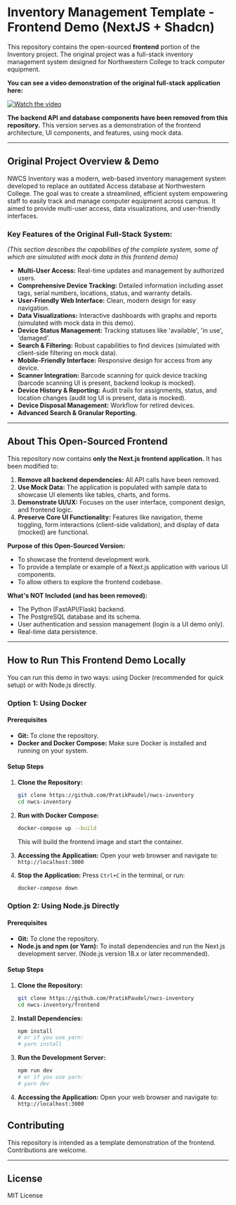 # Inventory Management Template - Frontend Demo (NextJS + Shadcn)

This repository contains the open-sourced **frontend** portion of the  Inventory project. The original project was a full-stack inventory management system designed for Northwestern College to track computer equipment.

**You can see a video demonstration of the original full-stack application here:**

[![Watch the video](https://img.youtube.com/vi/jUCNPlm1cew/0.jpg)](https://youtu.be/jUCNPlm1cew)

**The backend API and database components have been removed from this repository.** This version serves as a demonstration of the frontend architecture, UI components, and features, using mock data.

---

## Original Project Overview & Demo

NWCS Inventory was a modern, web-based inventory management system developed to replace an outdated Access database at Northwestern College. The goal was to create a streamlined, efficient system empowering staff to easily track and manage computer equipment across campus. It aimed to provide multi-user access, data visualizations, and user-friendly interfaces.

### Key Features of the Original Full-Stack System:
*(This section describes the capabilities of the complete system, some of which are simulated with mock data in this frontend demo)*

* **Multi-User Access:** Real-time updates and management by authorized users.
* **Comprehensive Device Tracking:** Detailed information including asset tags, serial numbers, locations, status, and warranty details.
* **User-Friendly Web Interface:** Clean, modern design for easy navigation.
* **Data Visualizations:** Interactive dashboards with graphs and reports (simulated with mock data in this demo).
* **Device Status Management:** Tracking statuses like 'available', 'in use', 'damaged'.
* **Search & Filtering:** Robust capabilities to find devices (simulated with client-side filtering on mock data).
* **Mobile-Friendly Interface:** Responsive design for access from any device.
* **Scanner Integration:** Barcode scanning for quick device tracking (barcode scanning UI is present, backend lookup is mocked).
* **Device History & Reporting:** Audit trails for assignments, status, and location changes (audit log UI is present, data is mocked).
* **Device Disposal Management:** Workflow for retired devices.
* **Advanced Search & Granular Reporting.**

---

## About This Open-Sourced Frontend

This repository now contains **only the Next.js frontend application.** It has been modified to:

1. **Remove all backend dependencies:** All API calls have been removed.
2. **Use Mock Data:** The application is populated with sample data to showcase UI elements like tables, charts, and forms.
3. **Demonstrate UI/UX:** Focuses on the user interface, component design, and frontend logic.
4. **Preserve Core UI Functionality:** Features like navigation, theme toggling, form interactions (client-side validation), and display of data (mocked) are functional.

**Purpose of this Open-Sourced Version:**
* To showcase the frontend development work.
* To provide a template or example of a Next.js application with various UI components.
* To allow others to explore the frontend codebase.

**What's NOT Included (and has been removed):**
* The Python (FastAPI/Flask) backend.
* The PostgreSQL database and its schema.
* User authentication and session management (login is a UI demo only).
* Real-time data persistence.

---
## How to Run This Frontend Demo Locally

You can run this demo in two ways: using Docker (recommended for quick setup) or with Node.js directly.

### Option 1: Using Docker

#### Prerequisites

-   **Git:** To clone the repository.
-   **Docker and Docker Compose:** Make sure Docker is installed and running on your system.

#### Setup Steps

1.  **Clone the Repository:**
    
    ```bash
    git clone https://github.com/PratikPaudel/nwcs-inventory
    cd nwcs-inventory
    
    ```
    
2.  **Run with Docker Compose:**
    
    ```bash
    docker-compose up --build
    
    ```
    
    This will build the frontend image and start the container.
    
3.  **Accessing the Application:** Open your web browser and navigate to: `http://localhost:3000`
    
4.  **Stop the Application:** Press `Ctrl+C` in the terminal, or run:
    
    ```bash
    docker-compose down
    
    ```
    

### Option 2: Using Node.js Directly

#### Prerequisites

-   **Git:** To clone the repository.
-   **Node.js and npm (or Yarn):** To install dependencies and run the Next.js development server. (Node.js version 18.x or later recommended).

#### Setup Steps

1.  **Clone the Repository:**
    
    ```bash
    git clone https://github.com/PratikPaudel/nwcs-inventory
    cd nwcs-inventory/frontend 
    
    ```
    
2.  **Install Dependencies:**
    
    ```bash
    npm install
    # or if you use yarn:
    # yarn install
    
    ```
    
3.  **Run the Development Server:**
    
    ```bash
    npm run dev
    # or if you use yarn:
    # yarn dev
    
    ```
    
4.  **Accessing the Application:** Open your web browser and navigate to: `http://localhost:3000`
    


## Contributing

This repository is intended as a template demonstration of the frontend. Contributions are welcome.

---

## License

MIT License
